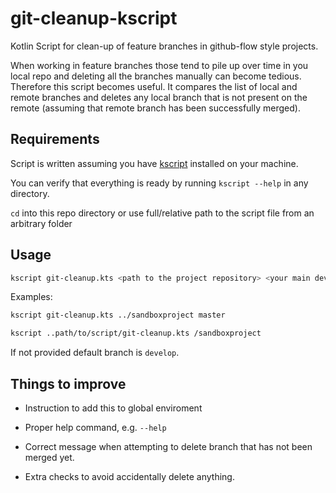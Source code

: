 # git-cleanup-kscript

Kotlin Script for clean-up of feature branches in github-flow style projects.

When working in feature branches those tend to pile up over time in you local repo and deleting all the branches manually can become tedious. Therefore this script becomes useful. It compares the list of local and remote branches and deletes any local branch that is not present on the remote (assuming that remote branch has been successfully merged).

## Requirements

Script is written assuming you have [kscript](https://github.com/holgerbrandl/kscript#installation) installed on your machine.

You can verify that everything is ready by running `kscript --help` in any directory.

`cd` into this repo directory or use full/relative path to the script file from an arbitrary folder

## Usage

``` bash
kscript git-cleanup.kts <path to the project repository> <your main development branch>
```

Examples:

``` bash
kscript git-cleanup.kts ../sandboxproject master

kscript ..path/to/script/git-cleanup.kts /sandboxproject
```

If not provided default branch is `develop`.

## Things to improve

* Instruction to add this to global enviroment

* Proper help command, e.g. `--help`

* Correct message when attempting to delete branch that has not been merged yet.

* Extra checks to avoid accidentally delete anything.